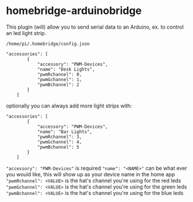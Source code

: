 # homebridge-arduinobridge
This plugin (will) allow you to send serial data to an Arduino, ex. to control an led light strip.

`/home/pi/.homebridge/config.json`

```
"accessories": [
        {
            "accessory": "PWM-Devices",
            "name": "Desk Lights",
            "pwmRchannel": 0,
            "pwmGchannel": 1,
            "pwmBchannel": 2
        }
    ]
```

optionally you can always add more light strips with:

```
"accessories": [
        {
            "accessory": "PWM-Devices",
            "name": "Bar Lights",
            "pwmRchannel": 3,
            "pwmGchannel": 4,
            "pwmBchannel": 5
        }
    ]
```

`"accessory": "PWM-Devices"` is required
`"name": "<NAME>"` <NAME> can be what ever you would like, this will show up as your device name in the home app
`"pwmRchannel": <VALUE>` <VALUE> is the hat's channel you're using for the red leds
`"pwmGchannel": <VALUE>` <VALUE> is the hat's channel you're using for the green leds
`"pwmBchannel": <VALUE>` <VALUE> is the hat's channel you're using for the blue leds
